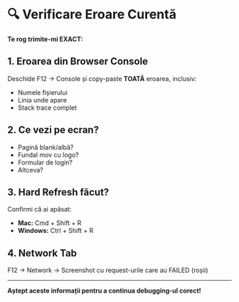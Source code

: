 # 🔍 Verificare Eroare Curentă

**Te rog trimite-mi EXACT:**

## 1. Eroarea din Browser Console

Deschide F12 → Console și copy-paste **TOATĂ** eroarea, inclusiv:
- Numele fișierului
- Linia unde apare
- Stack trace complet

## 2. Ce vezi pe ecran?

- Pagină blank/albă?
- Fundal mov cu logo?
- Formular de login?
- Altceva?

## 3. Hard Refresh făcut?

Confirmi că ai apăsat:
- **Mac:** Cmd + Shift + R
- **Windows:** Ctrl + Shift + R

## 4. Network Tab

F12 → Network → Screenshot cu request-urile care au FAILED (roșii)

---

**Aștept aceste informații pentru a continua debugging-ul corect!**
